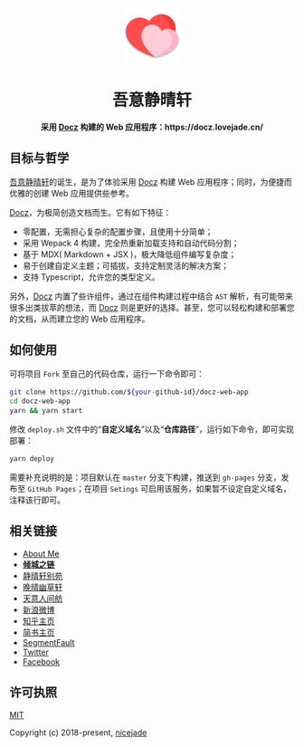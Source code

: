 <p align="center"><a href="https://docz.lovejade.cn" target="_blank"><img width="100"src="https://raw.githubusercontent.com/nicejade/docz-web-app/master/public/images/logo.png"></a></p>

<h1 align="center">吾意静晴轩</h1>

<div align="center">
  <strong>
    采用 <a href="https://nicelinks.site/post/5b225adfd1c6ca419a9f7dfe">Docz</a> 构建的 Web 应用程序：https://docz.lovejade.cn/
  </strong>
</div>

## 目标与哲学

[吾意静晴轩](https://docz.lovejade.cn)的诞生，是为了体验采用 [Docz](https://www.docz.site/) 构建 Web 应用程序；同时，为便捷而优雅的创建 Web 应用提供些参考。

[Docz](https://www.docz.site/)，为极简创造文档而生。它有如下特征：
- 零配置，无需担心复杂的配置步骤，且使用十分简单；
- 采用 Wepack 4 构建，完全热重新加载支持和自动代码分割；
- 基于 MDX( Markdown + JSX )，极大降低组件编写复杂度；
- 易于创建自定义主题；可插拔，支持定制灵活的解决方案；
- 支持 Typescript，允许您的类型定义。

另外，[Docz](https://www.docz.site/) 内置了些许组件，通过在组件构建过程中结合 `AST` 解析，有可能带来很多出类拔萃的想法，而 [Docz](https://www.docz.site/) 则是更好的选择。甚至，您可以轻松构建和部署您的文档，从而建立您的 Web 应用程序。

## 如何使用

可将项目 `Fork` 至自己的代码仓库，运行一下命令即可：

```bash
git clone https://github.com/${your-github-id}/docz-web-app
cd docz-web-app
yarn && yarn start
```

修改 `deploy.sh` 文件中的“**自定义域名**”以及“**仓库路径**”，运行如下命令，即可实现部署：

```bash
yarn deploy
```

需要补充说明的是：项目默认在 `master` 分支下构建，推送到 `gh-pages` 分支，发布至 `GitHub Pages`；在项目 `Setings` 可启用该服务，如果暂不设定自定义域名，注释该行即可。

## 相关链接

- [About Me](https://about.me/nicejade)
- [**倾城之链**](https://nicelinks.site?from=github)
- [静晴轩别苑](https://nice.lovejade.cn/?from=github)
- [晚晴幽草轩](https://jeffjade.com/nicelinks)
- [天意人间舫](https://blog.lovejade.cn/?from=github)
- [新浪微博](https://weibo.com/jeffjade)
- [知乎主页](https://www.zhihu.com/people/yang-qiong-pu/)
- [简书主页](https://www.jianshu.com/u/9aae3d8f4c3d)
- [SegmentFault](https://segmentfault.com/u/jeffjade)
- [Twitter](https://twitter.com/jeffjade2)
- [Facebook](https://www.facebook.com/yang.gang.jade)

## 许可执照

[MIT](http://opensource.org/licenses/MIT)

Copyright (c) 2018-present, [nicejade](https://about.me/nicejade)
